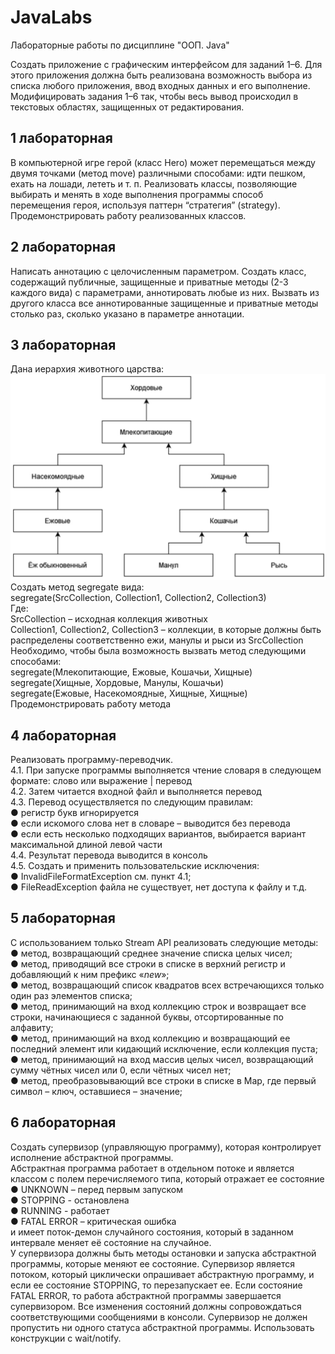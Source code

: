 # JavaLabs
Лабораторные работы по дисциплине "ООП. Java"

Создать приложение с графическим интерфейсом для заданий 1–6. Для
этого приложения должна быть реализована возможность выбора из
списка любого приложения, ввод входных данных и его выполнение.
Модифицировать задания 1–6 так, чтобы весь вывод происходил в
текстовых областях, защищенных от редактирования.

## 1 лабораторная
В компьютерной игре герой (класс Hero) может перемещаться между
двумя точками (метод move) различными способами: идти пешком,
ехать на лошади, лететь и т. п. Реализовать классы, позволяющие
выбирать и менять в ходе выполнения программы способ перемещения
героя, используя паттерн “стратегия” (strategy). Продемонстрировать
работу реализованных классов.

## 2 лабораторная
Написать аннотацию с целочисленным параметром. Создать класс,
содержащий публичные, защищенные и приватные методы (2-3
каждого вида) с параметрами, аннотировать любые из них. Вызвать из
другого класса все аннотированные защищенные и приватные методы
столько раз, сколько указано в параметре аннотации.

## 3 лабораторная
Дана иерархия животного царства:  
![диаграмма иерархии животного царства](./images/3.jpg)
Создать метод segregate вида:  
segregate(SrcCollection, Collection1, Collection2,
Collection3)  
Где:  
SrcCollection – исходная коллекция животных  
Collection1, Collection2, Collection3 – коллекции, в которые
должны быть распределены соответственно ежи, манулы и рыси из
SrcCollection  
Необходимо, чтобы была возможность вызвать метод следующими
способами:  
segregate(Млекопитающие, Ежовые, Кошачьи, Хищные)  
segregate(Хищные, Хордовые, Манулы, Кошачьи)  
segregate(Ежовые, Насекомоядные, Хищные, Хищные)  
Продемонстрировать работу метода

## 4 лабораторная
Реализовать программу-переводчик.  
4.1. При запуске программы выполняется чтение словаря в
следующем формате: слово или выражение | перевод  
4.2. Затем читается входной файл и выполняется перевод  
4.3. Перевод осуществляется по следующим правилам:  
● регистр букв игнорируется  
● если искомого слова нет в словаре – выводится без
перевода  
● если есть несколько подходящих вариантов, выбирается
вариант максимальной длиной левой части  
4.4. Результат перевода выводится в консоль  
4.5. Создать и применить пользовательские исключения:   
● InvalidFileFormatException см. пункт 4.1;    
● FileReadException файла не существует, нет доступа к
файлу и т.д.

## 5 лабораторная
С использованием только Stream API реализовать следующие методы:  
● метод, возвращающий среднее значение списка целых чисел;  
● метод, приводящий все строки в списке в верхний регистр и
добавляющий к ним префикс «_new_»;  
● метод, возвращающий список квадратов всех встречающихся
только один раз элементов списка;  
● метод, принимающий на вход коллекцию строк и возвращает все
строки, начинающиеся с заданной буквы, отсортированные по
алфавиту;  
● метод, принимающий на вход коллекцию и возвращающий ее
последний элемент или кидающий исключение, если коллекция
пуста;  
● метод, принимающий на вход массив целых чисел,
возвращающий сумму чётных чисел или 0, если чётных чисел
нет;  
● метод, преобразовывающий все строки в списке в Map, где
первый символ – ключ, оставшиеся – значение;  

## 6 лабораторная
Создать супервизор (управляющую программу), которая контролирует
исполнение абстрактной программы.  
Абстрактная программа работает в отдельном потоке и является
классом с полем перечисляемого типа, который отражает ее состояние  
● UNKNOWN – перед первым запуском  
● STOPPING - остановлена  
● RUNNING - работает  
● FATAL ERROR – критическая ошибка  
и имеет поток-демон случайного состояния, который в заданном
интервале меняет её состояние на случайное.  
У супервизора должны быть методы остановки и запуска
абстрактной программы, которые меняют ее состояние. Супервизор
является потоком, который циклически опрашивает абстрактную
программу, и если ее состояние STOPPING, то перезапускает ее. Если
состояние FATAL ERROR, то работа абстрактной программы
завершается супервизором. Все изменения состояний должны
сопровождаться соответствующими сообщениями в консоли.
Супервизор не должен пропустить ни одного статуса абстрактной
программы. Использовать конструкции с wait/notify.
